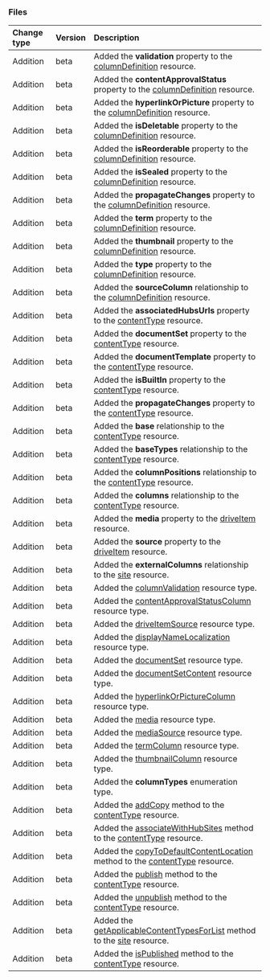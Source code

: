 ### Files

| **Change type** | **Version** | **Description** |
|:---|:---|:---|
|Addition|beta|Added the **validation** property to the [columnDefinition](https://docs.microsoft.com/en-us/graph/api/resources/columnDefinition?view=graph-rest-beta) resource.|
|Addition|beta|Added the **contentApprovalStatus** property to the [columnDefinition](https://docs.microsoft.com/en-us/graph/api/resources/columnDefinition?view=graph-rest-beta) resource.|
|Addition|beta|Added the **hyperlinkOrPicture** property to the [columnDefinition](https://docs.microsoft.com/en-us/graph/api/resources/columnDefinition?view=graph-rest-beta) resource.|
|Addition|beta|Added the **isDeletable** property to the [columnDefinition](https://docs.microsoft.com/en-us/graph/api/resources/columnDefinition?view=graph-rest-beta) resource.|
|Addition|beta|Added the **isReorderable** property to the [columnDefinition](https://docs.microsoft.com/en-us/graph/api/resources/columnDefinition?view=graph-rest-beta) resource.|
|Addition|beta|Added the **isSealed** property to the [columnDefinition](https://docs.microsoft.com/en-us/graph/api/resources/columnDefinition?view=graph-rest-beta) resource.|
|Addition|beta|Added the **propagateChanges** property to the [columnDefinition](https://docs.microsoft.com/en-us/graph/api/resources/columnDefinition?view=graph-rest-beta) resource.|
|Addition|beta|Added the **term** property to the [columnDefinition](https://docs.microsoft.com/en-us/graph/api/resources/columnDefinition?view=graph-rest-beta) resource.|
|Addition|beta|Added the **thumbnail** property to the [columnDefinition](https://docs.microsoft.com/en-us/graph/api/resources/columnDefinition?view=graph-rest-beta) resource.|
|Addition|beta|Added the **type** property to the [columnDefinition](https://docs.microsoft.com/en-us/graph/api/resources/columnDefinition?view=graph-rest-beta) resource.|
|Addition|beta|Added the **sourceColumn** relationship to the [columnDefinition](https://docs.microsoft.com/en-us/graph/api/resources/columnDefinition?view=graph-rest-beta) resource.|
|Addition|beta|Added the **associatedHubsUrls** property to the [contentType](https://docs.microsoft.com/en-us/graph/api/resources/contentType?view=graph-rest-beta) resource.|
|Addition|beta|Added the **documentSet** property to the [contentType](https://docs.microsoft.com/en-us/graph/api/resources/contentType?view=graph-rest-beta) resource.|
|Addition|beta|Added the **documentTemplate** property to the [contentType](https://docs.microsoft.com/en-us/graph/api/resources/contentType?view=graph-rest-beta) resource.|
|Addition|beta|Added the **isBuiltIn** property to the [contentType](https://docs.microsoft.com/en-us/graph/api/resources/contentType?view=graph-rest-beta) resource.|
|Addition|beta|Added the **propagateChanges** property to the [contentType](https://docs.microsoft.com/en-us/graph/api/resources/contentType?view=graph-rest-beta) resource.|
|Addition|beta|Added the **base** relationship to the [contentType](https://docs.microsoft.com/en-us/graph/api/resources/contentType?view=graph-rest-beta) resource.|
|Addition|beta|Added the **baseTypes** relationship to the [contentType](https://docs.microsoft.com/en-us/graph/api/resources/contentType?view=graph-rest-beta) resource.|
|Addition|beta|Added the **columnPositions** relationship to the [contentType](https://docs.microsoft.com/en-us/graph/api/resources/contentType?view=graph-rest-beta) resource.|
|Addition|beta|Added the **columns** relationship to the [contentType](https://docs.microsoft.com/en-us/graph/api/resources/contentType?view=graph-rest-beta) resource.|
|Addition|beta|Added the **media** property to the [driveItem](https://docs.microsoft.com/en-us/graph/api/resources/driveItem?view=graph-rest-beta) resource.|
|Addition|beta|Added the **source** property to the [driveItem](https://docs.microsoft.com/en-us/graph/api/resources/driveItem?view=graph-rest-beta) resource.|
|Addition|beta|Added the **externalColumns** relationship to the [site](https://docs.microsoft.com/en-us/graph/api/resources/site?view=graph-rest-beta) resource.|
|Addition|beta|Added the [columnValidation](https://docs.microsoft.com/en-us/graph/api/resources/columnValidation?view=graph-rest-beta) resource type.|
|Addition|beta|Added the [contentApprovalStatusColumn](https://docs.microsoft.com/en-us/graph/api/resources/contentApprovalStatusColumn?view=graph-rest-beta) resource type.|
|Addition|beta|Added the [driveItemSource](https://docs.microsoft.com/en-us/graph/api/resources/driveItemSource?view=graph-rest-beta) resource type.|
|Addition|beta|Added the [displayNameLocalization](https://docs.microsoft.com/en-us/graph/api/resources/displayNameLocalization?view=graph-rest-beta) resource type.|
|Addition|beta|Added the [documentSet](https://docs.microsoft.com/en-us/graph/api/resources/documentSet?view=graph-rest-beta) resource type.|
|Addition|beta|Added the [documentSetContent](https://docs.microsoft.com/en-us/graph/api/resources/documentSetContent?view=graph-rest-beta) resource type.|
|Addition|beta|Added the [hyperlinkOrPictureColumn](https://docs.microsoft.com/en-us/graph/api/resources/hyperlinkOrPictureColumn?view=graph-rest-beta) resource type.|
|Addition|beta|Added the [media](https://docs.microsoft.com/en-us/graph/api/resources/media?view=graph-rest-beta) resource type.|
|Addition|beta|Added the [mediaSource](https://docs.microsoft.com/en-us/graph/api/resources/mediaSource?view=graph-rest-beta) resource type.|
|Addition|beta|Added the [termColumn](https://docs.microsoft.com/en-us/graph/api/resources/termColumn?view=graph-rest-beta) resource type.|
|Addition|beta|Added the [thumbnailColumn](https://docs.microsoft.com/en-us/graph/api/resources/thumbnailColumn?view=graph-rest-beta) resource type.|
|Addition|beta|Added the **columnTypes** enumeration type.|
|Addition|beta|Added the [addCopy](https://docs.microsoft.com/en-us/graph/api/contentType-addCopy?view=graph-rest-beta) method to the [contentType](https://docs.microsoft.com/en-us/graph/api/resources/contentType?view=graph-rest-beta) resource.|
|Addition|beta|Added the [associateWithHubSites](https://docs.microsoft.com/en-us/graph/api/contentType-associateWithHubSites?view=graph-rest-beta) method to the [contentType](https://docs.microsoft.com/en-us/graph/api/resources/contentType?view=graph-rest-beta) resource.|
|Addition|beta|Added the [copyToDefaultContentLocation](https://docs.microsoft.com/en-us/graph/api/contentType-copyToDefaultContentLocation?view=graph-rest-beta) method to the [contentType](https://docs.microsoft.com/en-us/graph/api/resources/contentType?view=graph-rest-beta) resource.|
|Addition|beta|Added the [publish](https://docs.microsoft.com/en-us/graph/api/contentType-publish?view=graph-rest-beta) method to the [contentType](https://docs.microsoft.com/en-us/graph/api/resources/contentType?view=graph-rest-beta) resource.|
|Addition|beta|Added the [unpublish](https://docs.microsoft.com/en-us/graph/api/contentType-unpublish?view=graph-rest-beta) method to the [contentType](https://docs.microsoft.com/en-us/graph/api/resources/contentType?view=graph-rest-beta) resource.|
|Addition|beta|Added the [getApplicableContentTypesForList](https://docs.microsoft.com/en-us/graph/api/site-getApplicableContentTypesForList?view=graph-rest-beta) method to the [site](https://docs.microsoft.com/en-us/graph/api/resources/site?view=graph-rest-beta) resource.|
|Addition|beta|Added the [isPublished](https://docs.microsoft.com/en-us/graph/api/contentType-isPublished?view=graph-rest-beta) method to the [contentType](https://docs.microsoft.com/en-us/graph/api/resources/contentType?view=graph-rest-beta) resource.|
